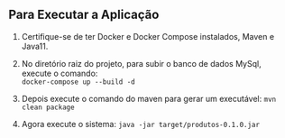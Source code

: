 ## Para Executar a Aplicação
1. Certifique-se de ter Docker e Docker Compose instalados, Maven e Java11.

2. No diretório raiz do projeto, para subir o banco de dados MySql, execute o comando:  
   ``` docker-compose up --build -d ```

3. Depois execute o comando do maven para gerar um executável:
   ``` mvn clean package ```

4. Agora execute o sistema:
   ``` java -jar target/produtos-0.1.0.jar ```


